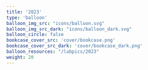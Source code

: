```yaml
---
title: '2023'
type: 'balloon'
balloon_img_src: "icons/balloon.svg"
balloon_img_src_dark: "icons/balloon_dark.svg"
balloon_circle: false
bookcase_cover_src: 'cover/bookcase.png'
bookcase_cover_src_dark: 'cover/bookcase_dark.png'
balloon_resources: "/labpics/2023"
weight: 20
---
```

